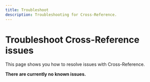 ```yaml
---
title: Troubleshoot
description: Troubleshooting for Cross-Reference.
---
```


# Troubleshoot Cross-Reference issues

This page shows you how to resolve issues with Cross-Reference.

**There are currently no known issues.**
